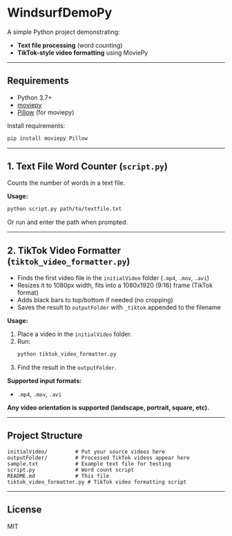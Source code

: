 # WindsurfDemoPy

A simple Python project demonstrating:

- **Text file processing** (word counting)
- **TikTok-style video formatting** using MoviePy

---

## Requirements

- Python 3.7+
- [moviepy](https://github.com/Zulko/moviepy)
- [Pillow](https://python-pillow.org/) (for moviepy)

Install requirements:
```bash
pip install moviepy Pillow
```

---

## 1. Text File Word Counter (`script.py`)

Counts the number of words in a text file.

**Usage:**
```bash
python script.py path/to/textfile.txt
```
Or run and enter the path when prompted.

---

## 2. TikTok Video Formatter (`tiktok_video_formatter.py`)

- Finds the first video file in the `initialVideo` folder (`.mp4`, `.mov`, `.avi`)
- Resizes it to 1080px width, fits into a 1080x1920 (9:16) frame (TikTok format)
- Adds black bars to top/bottom if needed (no cropping)
- Saves the result to `outputFolder` with `_tiktok` appended to the filename

**Usage:**
1. Place a video in the `initialVideo` folder.
2. Run:
   ```bash
   python tiktok_video_formatter.py
   ```
3. Find the result in the `outputFolder`.

**Supported input formats:**
- `.mp4`, `.mov`, `.avi`

**Any video orientation is supported (landscape, portrait, square, etc).**

---

## Project Structure

```
initialVideo/         # Put your source videos here
outputFolder/         # Processed TikTok videos appear here
sample.txt            # Example text file for testing
script.py             # Word count script
README.md             # This file
tiktok_video_formatter.py # TikTok video formatting script
```

---

## License
MIT
